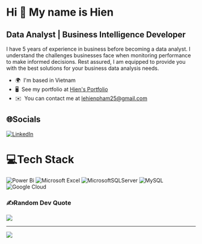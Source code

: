Hi 👋 My name is Hien
=====================

Data Analyst | Business Intelligence Developer
----------------------------------------------

I have 5 years of experience in business before becoming a data analyst. I understand the challenges businesses face when monitoring performance to make informed decisions. Rest assured, I am equipped to provide you with the best solutions for your business data analysis needs.

*   🌍  I'm based in Vietnam
*   🖥️  See my portfolio at [Hien's Portfolio](https://mavenanalytics.io/profile/Hien-Pham-Le/206809735)
*   ✉️  You can contact me at [lehienpham25@gmail.com](mailto:lehienpham25@gmail.com)

## 🌐Socials
[![LinkedIn](https://img.shields.io/badge/LinkedIn-%230077B5.svg?logo=linkedin&logoColor=white)](https://linkedin.com/in/hienphamle) 

# 💻Tech Stack
![Power Bi](https://img.shields.io/badge/power_bi-F2C811?style=for-the-badge&logo=powerbi&logoColor=black) 	![Microsoft Excel](https://img.shields.io/badge/Microsoft_Excel-217346?style=for-the-badge&logo=microsoft-excel&logoColor=white) ![MicrosoftSQLServer](https://img.shields.io/badge/Microsoft%20SQL%20Sever-CC2927?style=for-the-badge&logo=microsoft%20sql%20server&logoColor=white) ![MySQL](https://img.shields.io/badge/mysql-%2300f.svg?style=for-the-badge&logo=mysql&logoColor=white) ![Google Cloud](https://img.shields.io/badge/GoogleCloud-%234285F4.svg?style=for-the-badge&logo=google-cloud&logoColor=white)

### ✍️Random Dev Quote
![](https://quotes-github-readme.vercel.app/api?type=horizontal&theme=radical)

---
[![](https://visitcount.itsvg.in/api?id=HienPhamLe&icon=0&color=0)](https://visitcount.itsvg.in)

